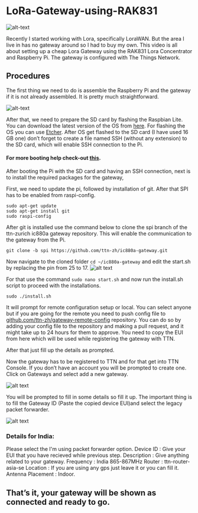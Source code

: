 # LoRa-Gateway-using-RAK831

![alt-text](https://github.com/vyshakpadinjarote/LoRa-Gateway-using-RAK831/blob/master/Images/gateway.png)

Recently I started working with Lora, specifically LoraWAN. But the area I live in has no gateway around so I had to buy my own. This video is all about setting up a cheap Lora Gateway using the RAK831 Lora Concentrator and Raspberry Pi. The gateway is configured with The Things Network.

## Procedures

The first thing we need to do is assemble the Raspberry Pi and the gateway if it is not already assembled. It is pretty much straightforward.

![alt-text](https://github.com/vyshakpadinjarote/LoRa-Gateway-using-RAK831/blob/master/Images/rak831-gateway.png)

After that, we need to prepare the SD card by flashing the Raspbian Lite. You can download the latest version of the OS from [here](https://www.raspberrypi.org/downloads/raspbian/). For flashing the OS you can use [Etcher](https://www.balena.io/etcher/). After OS get flashed to the SD card (I have used 16 GB one) don’t forget to create a file named SSH (without any extension) to the SD card, which will enable SSH connection to the Pi.

#### For more booting help check-out [this](https://github.com/vyshakpadinjarote/Booting-My-First-Raspberry-Pi).

After booting the Pi with the SD card and having an SSH connection, next is to install the required packages for the gateway,

First, we need to update the pi, followed by installation of git. After that SPI has to be enabled from raspi-config.

```
sudo apt-get update
sudo apt-get install git
sudo raspi-config
```

After git is installed use the command below to clone the spi branch of the ttn-zurich ic880a gateway repository. This will enable the communication to the gateway from the Pi.

```
git clone -b spi https://github.com/ttn-zh/ic880a-gateway.git
```

Now navigate to the cloned folder ```cd ~/ic880a-gateway``` and edit the start.sh by replacing the pin from 25 to 17. 
![alt text](https://github.com/vyshakpadinjarote/LoRa-Gateway-using-RAK831/blob/master/Images/Screenshot%20(55).png)

For that use the command ```sudo nano start.sh``` and now run the install.sh script to proceed with the installations.

```
sudo ./install.sh
```

It will prompt for remote configuration setup or local. You can select anyone but if you are going for the remote you need to push config file to [github.com/ttn-zh/gateway-remote-config](github.com/ttn-zh/gateway-remote-config) repository. You can do so by adding your config file to the repository and making a pull request, and it might take up to 24 hours for them to approve. You need to copy the EUI from here which will be used while registering the gateway with TTN.

After that just fill up the details as prompted.

Now the gateway has to be registered to TTN and for that get into TTN Console. If you don’t have an account you will be prompted to create one.  Click on Gateways and select add a new gateway.

![alt text](https://github.com/vyshakpadinjarote/LoRa-Gateway-using-RAK831/blob/master/Images/Screenshot%20(53).png)

You will be prompted to fill in some details so fill it up. The important thing is to fill the Gateway ID (Paste the copied device EUI)and select the legacy packet forwarder.

![alt text](https://github.com/vyshakpadinjarote/LoRa-Gateway-using-RAK831/blob/master/Images/Screenshot%20(54).png)

### Details for India:
Please select the I'm using packet forwarder option.
Device ID : Give your EUI that you have recieved while previous step.
Description : Give anything related to your gateway.
Frequency : India 865-867MHz
Router : ttn-router-asia-se
Location : If you are using any gps just leave it or you can fill it.
Antenna Placement : Indoor.

## That’s it, your gateway will be shown as connected and ready to go.
